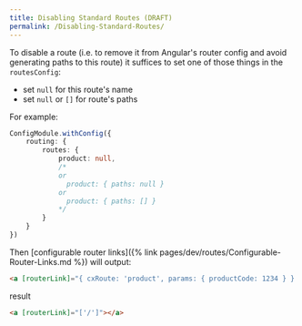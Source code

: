 ```yaml
---
title: Disabling Standard Routes (DRAFT)
permalink: /Disabling-Standard-Routes/
---
```


To disable a route (i.e. to remove it from Angular's router config and avoid generating paths to this route) it suffices to set one of those things in the `routesConfig`:

- set `null` for this route's name
- set `null` or `[]` for route's paths

For example:

```typescript
ConfigModule.withConfig({
    routing: {
        routes: {
            product: null,
            /*
            or
              product: { paths: null }
            or
              product: { paths: [] }
            */
        }
    }
})
```

Then [configurable router links]({% link pages/dev/routes/Configurable-Router-Links.md %}) will output:

```html
<a [routerLink]="{ cxRoute: 'product', params: { productCode: 1234 } } | cxUrl"></a>
```

result

```html
<a [routerLink]="['/']"></a>
```

